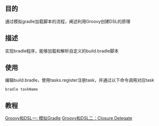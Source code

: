 ## 目的
通过模拟gradle加载脚本的流程，阐述利用Groovy创建DSL的原理

## 描述
实现bradle程序，能够加载和解析自定义的build.bradle脚本

## 使用
编辑build.bradle，使用tasks.register注册task，并通过以下命令调用对应task
```
bradle taskName
```
## 教程
[Groovy和DSL一: 模拟Gradle](http://liwuzhi.art/?p=700)
[Groovy和DSL二：Closure Delegate](http://liwuzhi.art/?p=707)
